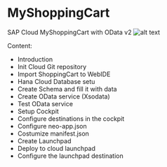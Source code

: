 # MyShoppingCart
SAP Cloud MyShoppingCart with OData v2
![alt text](https://github.com/buzzovi/MyShoppingCart/blob/master/ShoppingCartK%C3%A9p.PNG)

Content: 

- Introduction
- Init Cloud Git repository
- Import ShoppingCart to WebIDE
- Hana Cloud Database setu
- Create Schema and fill it with data
- Create OData service (Xsodata) 
- Test OData service
- Setup Cockpit
- Configure destinations in the cockpit
- Configure neo-app.json
- Costumize manifest.json
- Create Launchpad
- Deploy to cloud launchpad
- Configure the launchpad destination
 
